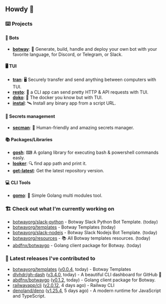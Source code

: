 ## Howdy 👋

### ⌨️ Projects

#### 🤖 Bots

- [**botway**](https://github.com/abdfnx/botway): 🤖 Generate, build, handle and deploy your own bot with your favorite language, for Discord, or Telegram, or Slack.

#### 🖥 TUI

- [**tran**](https://github.com/abdfnx/tran): 🖥 Securely transfer and send anything between computers with TUI.
- [**resto**](https://github.com/abdfnx/resto): 🔗 a CLI app can send pretty HTTP & API requests with TUI.
- [**doko**](https://github.com/abdfnx/doko): 🐳 The docker you know but with TUI.
- [**instal**](https://github.com/abdfnx/instal): 🛰️ Install any binary app from a script URL.

#### 🔐 Secrets management

- [**secman**](https://github.com/scmn-dev/secman): 👊 Human-friendly and amazing secrets manager.

#### 📚 Packages/Libraries

- [**gosh**](https://github.com/abdfnx/gosh): ⌨ A golang library for executing bash & powershell commands easly.
- [**looker**](https://github.com/abdfnx/looker): 🔍 find app path and print it.
- [**get-latest**](https://github.com/scmn-dev/get-latest): Get the latest repository version.

#### 💻 CLI Tools 

- [**gomo**](https://github.com/abdfnx/gomo): 📐 Simple Golang multi modules tool.

### 🏗️ Check out what I'm currently working on


- [botwayorg/slack-python](https://github.com/botwayorg/slack-python) - Botway Slack Python Bot Template. (today)
- [botwayorg/templates](https://github.com/botwayorg/templates) - Botway Templates (today)
- [botwayorg/slack-nodejs](https://github.com/botwayorg/slack-nodejs) - Botway Slack Nodejs Bot Template. (today)
- [botwayorg/resources](https://github.com/botwayorg/resources) - 📚 All Botway templates resources. (today)
- [abdfnx/botwaygo](https://github.com/abdfnx/botwaygo) - Golang client package for Botway. (today)

### 🔭 Latest releases I've contributed to

- [botwayorg/templates](https://github.com/botwayorg/templates) ([v0.0.4](https://github.com/botwayorg/templates/releases/tag/v0.0.4), today) - Botway Templates
- [dlvhdr/gh-dash](https://github.com/dlvhdr/gh-dash) ([v3.4.0](https://github.com/dlvhdr/gh-dash/releases/tag/v3.4.0), today) - A beautiful CLI dashboard for GitHub 🚀 
- [abdfnx/botwaygo](https://github.com/abdfnx/botwaygo) ([v0.1.2](https://github.com/abdfnx/botwaygo/releases/tag/v0.1.2), today) - Golang client package for Botway.
- [railwayapp/cli](https://github.com/railwayapp/cli) ([v2.0.12](https://github.com/railwayapp/cli/releases/tag/v2.0.12), 4 days ago) - Railway CLI
- [denoland/deno](https://github.com/denoland/deno) ([v1.25.4](https://github.com/denoland/deno/releases/tag/v1.25.4), 5 days ago) - A modern runtime for JavaScript and TypeScript.
